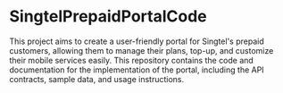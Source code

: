 # SingtelPrepaidPortalCode
This project aims to create a user-friendly portal for Singtel's prepaid customers, allowing them to manage their plans, top-up, and customize their mobile services easily. This repository contains the code and documentation for the implementation of the portal, including the API contracts, sample data, and usage instructions.
